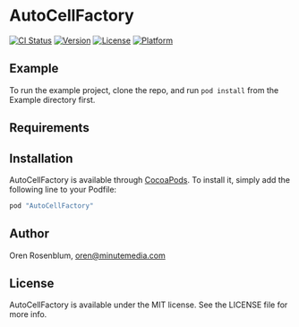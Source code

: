 # AutoCellFactory

[![CI Status](http://img.shields.io/travis/OrenRosen/AutoCellFactory.svg?style=flat)](https://travis-ci.org/OrenRosen/AutoCellFactory)
[![Version](https://img.shields.io/cocoapods/v/AutoCellFactory.svg?style=flat)](http://cocoapods.org/pods/AutoCellFactory)
[![License](https://img.shields.io/cocoapods/l/AutoCellFactory.svg?style=flat)](http://cocoapods.org/pods/AutoCellFactory)
[![Platform](https://img.shields.io/cocoapods/p/AutoCellFactory.svg?style=flat)](http://cocoapods.org/pods/AutoCellFactory)

## Example

To run the example project, clone the repo, and run `pod install` from the Example directory first.

## Requirements

## Installation

AutoCellFactory is available through [CocoaPods](http://cocoapods.org). To install
it, simply add the following line to your Podfile:

```ruby
pod "AutoCellFactory"
```

## Author

Oren Rosenblum, oren@minutemedia.com

## License

AutoCellFactory is available under the MIT license. See the LICENSE file for more info.